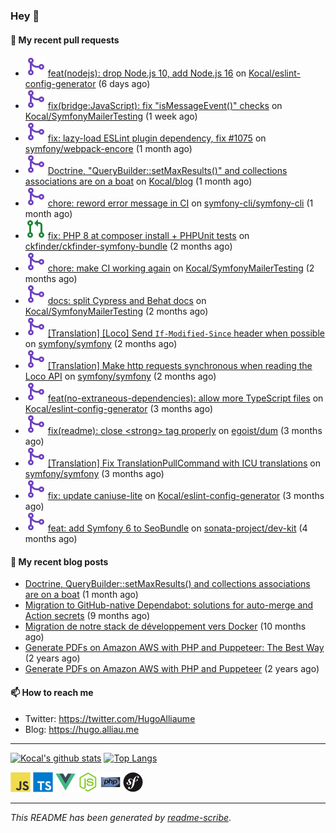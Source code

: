 ### Hey 👋

#### 👷 My recent pull requests

- ![](./assets/pr-merged.svg) [feat(nodejs): drop Node.js 10, add Node.js 16](https://github.com/Kocal/eslint-config-generator/pull/11) on [Kocal/eslint-config-generator](https://github.com/Kocal/eslint-config-generator) (6 days ago)
- ![](./assets/pr-merged.svg) [fix(bridge:JavaScript): fix &#34;isMessageEvent()&#34; checks](https://github.com/Kocal/SymfonyMailerTesting/pull/32) on [Kocal/SymfonyMailerTesting](https://github.com/Kocal/SymfonyMailerTesting) (1 week ago)
- ![](./assets/pr-merged.svg) [fix: lazy-load ESLint plugin dependency, fix #1075](https://github.com/symfony/webpack-encore/pull/1076) on [symfony/webpack-encore](https://github.com/symfony/webpack-encore) (1 month ago)
- ![](./assets/pr-merged.svg) [Doctrine, &#34;QueryBuilder::setMaxResults()&#34; and collections associations are on a boat](https://github.com/Kocal/blog/pull/130) on [Kocal/blog](https://github.com/Kocal/blog) (1 month ago)
- ![](./assets/pr-merged.svg) [chore: reword error message in CI](https://github.com/symfony-cli/symfony-cli/pull/23) on [symfony-cli/symfony-cli](https://github.com/symfony-cli/symfony-cli) (1 month ago)
- ![](./assets/pr-open.svg) [fix: PHP 8 at composer install &#43; PHPUnit tests](https://github.com/ckfinder/ckfinder-symfony-bundle/pull/37) on [ckfinder/ckfinder-symfony-bundle](https://github.com/ckfinder/ckfinder-symfony-bundle) (2 months ago)
- ![](./assets/pr-merged.svg) [chore: make CI working again](https://github.com/Kocal/SymfonyMailerTesting/pull/31) on [Kocal/SymfonyMailerTesting](https://github.com/Kocal/SymfonyMailerTesting) (2 months ago)
- ![](./assets/pr-merged.svg) [docs: split Cypress and Behat docs](https://github.com/Kocal/SymfonyMailerTesting/pull/30) on [Kocal/SymfonyMailerTesting](https://github.com/Kocal/SymfonyMailerTesting) (2 months ago)
- ![](./assets/pr-merged.svg) [[Translation] [Loco] Send `If-Modified-Since` header when possible](https://github.com/symfony/symfony/pull/44484) on [symfony/symfony](https://github.com/symfony/symfony) (2 months ago)
- ![](./assets/pr-merged.svg) [[Translation] Make http requests synchronous when reading the Loco API](https://github.com/symfony/symfony/pull/44416) on [symfony/symfony](https://github.com/symfony/symfony) (2 months ago)
- ![](./assets/pr-merged.svg) [feat(no-extraneous-dependencies): allow more TypeScript files](https://github.com/Kocal/eslint-config-generator/pull/9) on [Kocal/eslint-config-generator](https://github.com/Kocal/eslint-config-generator) (3 months ago)
- ![](./assets/pr-merged.svg) [fix(readme): close &lt;strong&gt; tag properly](https://github.com/egoist/dum/pull/8) on [egoist/dum](https://github.com/egoist/dum) (3 months ago)
- ![](./assets/pr-merged.svg) [[Translation] Fix TranslationPullCommand with ICU translations](https://github.com/symfony/symfony/pull/44085) on [symfony/symfony](https://github.com/symfony/symfony) (3 months ago)
- ![](./assets/pr-merged.svg) [fix: update caniuse-lite](https://github.com/Kocal/eslint-config-generator/pull/8) on [Kocal/eslint-config-generator](https://github.com/Kocal/eslint-config-generator) (3 months ago)
- ![](./assets/pr-merged.svg) [feat: add Symfony 6 to SeoBundle](https://github.com/sonata-project/dev-kit/pull/1739) on [sonata-project/dev-kit](https://github.com/sonata-project/dev-kit) (4 months ago)

#### 📜 My recent blog posts

- [Doctrine, QueryBuilder::setMaxResults() and collections associations are on a boat](https://hugo.alliau.me/2022/01/07/doctrine-setmaxresults-and-collections-associations-are-on-a-boat/) (1 month ago)
- [Migration to GitHub-native Dependabot: solutions for auto-merge and Action secrets](https://hugo.alliau.me/2021/05/04/migration-to-github-native-dependabot-solutions-for-auto-merge-and-action-secrets/) (9 months ago)
- [Migration de notre stack de développement vers Docker](https://hugo.alliau.me/2021/04/26/migration-stack-developpement/) (10 months ago)
- [Generate PDFs on Amazon AWS with PHP and Puppeteer: The Best Way](https://hugo.alliau.me/2020/04/21/generate-pdfs-on-amazon-aws-with-php-and-puppeteer-the-best-way/) (2 years ago)
- [Generate PDFs on Amazon AWS with PHP and Puppeteer](https://hugo.alliau.me/2020/01/02/generate-pdfs-on-amazon-aws-with-php-and-puppeteer/) (2 years ago)

#### 📫 How to reach me

- Twitter: https://twitter.com/HugoAlliaume
- Blog: https://hugo.alliau.me

---

[![Kocal's github stats](https://github-readme-stats.vercel.app/api?username=Kocal&count_private=true&hide=stars)](https://github.com/anuraghazra/github-readme-stats)
[![Top Langs](https://github-readme-stats.vercel.app/api/top-langs/?username=Kocal&layout=compact)](https://github.com/anuraghazra/github-readme-stats)

<img src="https://raw.githubusercontent.com/devicons/devicon/master/icons/javascript/javascript-original.svg" alt="javascript" title="javascript" width="32" height="32"/> <img src="https://raw.githubusercontent.com/devicons/devicon/master/icons/typescript/typescript-original.svg" alt="typescript" title="typescript" width="32" height="32"/> <img src="https://raw.githubusercontent.com/devicons/devicon/master/icons/vuejs/vuejs-original.svg" alt="vuejs" title="vuejs" width="32" height="32"/> <img src="https://raw.githubusercontent.com/devicons/devicon/master/icons/nodejs/nodejs-original.svg" alt="nodejs" title="nodejs" width="32" height="32"/> <img src="https://raw.githubusercontent.com/devicons/devicon/master/icons/php/php-original.svg" alt="php" title="php" width="32" height="32"/> <img src="https://raw.githubusercontent.com/devicons/devicon/master/icons/symfony/symfony-original.svg" alt="symfony" title="symfony" width="32" height="32"/> 

---

_This README has been generated by [readme-scribe](https://github.com/muesli/readme-scribe/)_.

